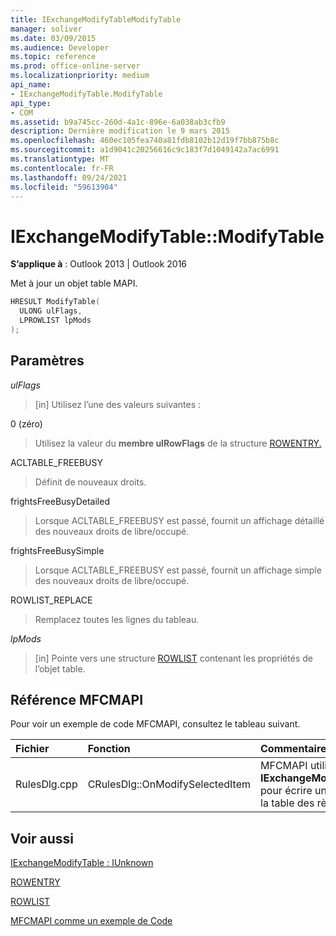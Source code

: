 ```yaml
---
title: IExchangeModifyTableModifyTable
manager: soliver
ms.date: 03/09/2015
ms.audience: Developer
ms.topic: reference
ms.prod: office-online-server
ms.localizationpriority: medium
api_name:
- IExchangeModifyTable.ModifyTable
api_type:
- COM
ms.assetid: b9a745cc-260d-4a1c-896e-6a038ab3cfb9
description: Dernière modification le 9 mars 2015
ms.openlocfilehash: 460ec105fea740a81fdb8102b12d19f7bb875b8c
ms.sourcegitcommit: a1d9041c20256616c9c183f7d1049142a7ac6991
ms.translationtype: MT
ms.contentlocale: fr-FR
ms.lasthandoff: 09/24/2021
ms.locfileid: "59613904"
---
```

# <a name="iexchangemodifytablemodifytable"></a>IExchangeModifyTable::ModifyTable

  
  
**S’applique à** : Outlook 2013 | Outlook 2016 
  
Met à jour un objet table MAPI.
  
```cpp
HRESULT ModifyTable( 
  ULONG ulFlags, 
  LPROWLIST lpMods 
); 

```

## <a name="parameters"></a>Paramètres

 _ulFlags_
  
> [in] Utilisez l’une des valeurs suivantes : 
    
0 (zéro)
  
> Utilisez la valeur du **membre ulRowFlags** de la structure [ROWENTRY.](rowentry.md) 
    
ACLTABLE_FREEBUSY
  
> Définit de nouveaux droits.
    
frightsFreeBusyDetailed
  
> Lorsque ACLTABLE_FREEBUSY est passé, fournit un affichage détaillé des nouveaux droits de libre/occupé.
    
frightsFreeBusySimple
  
> Lorsque ACLTABLE_FREEBUSY est passé, fournit un affichage simple des nouveaux droits de libre/occupé.
    
ROWLIST_REPLACE
  
> Remplacez toutes les lignes du tableau.
    
 _lpMods_
  
> [in] Pointe vers une structure [ROWLIST](rowlist.md) contenant les propriétés de l’objet table. 
    
## <a name="mfcmapi-reference"></a>Référence MFCMAPI

Pour voir un exemple de code MFCMAPI, consultez le tableau suivant.
  
|**Fichier**|**Fonction**|**Commentaire**|
|:-----|:-----|:-----|
|RulesDlg.cpp  <br/> |CRulesDlg::OnModifySelectedItem  <br/> |MFCMAPI utilise la méthode **IExchangeModifyTable::ModifyTable** pour écrire une règle modifiée dans la table des règles.  <br/> |
   
## <a name="see-also"></a>Voir aussi



[IExchangeModifyTable : IUnknown](iexchangemodifytableiunknown.md)
  
[ROWENTRY](rowentry.md)
  
[ROWLIST](rowlist.md)


[MFCMAPI comme un exemple de Code](mfcmapi-as-a-code-sample.md)

